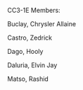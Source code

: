 CC3-1E 
Members: 

Buclay, Chrysler Allaine

Castro, Zedrick

Dago, Hooly

Daluria, Elvin Jay

Matso, Rashid
